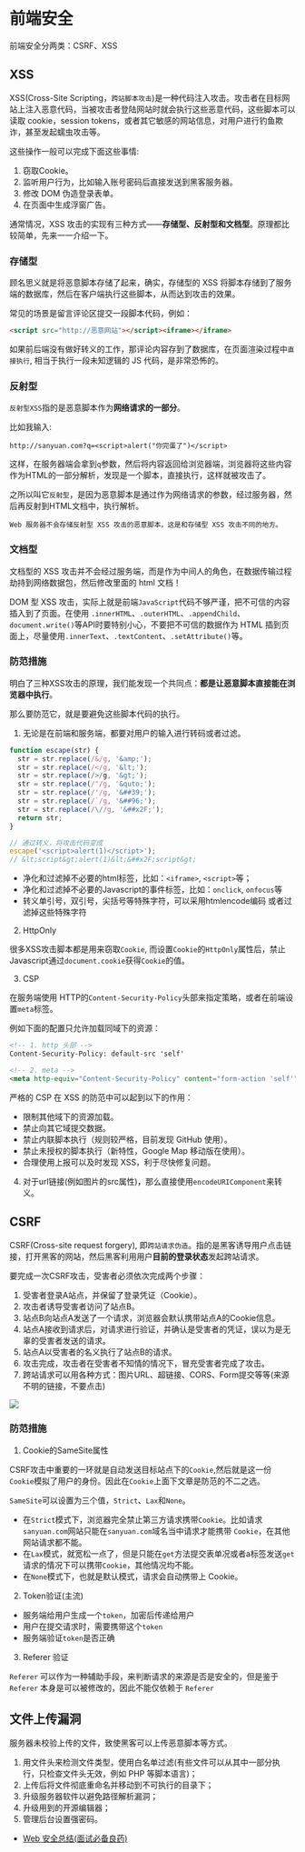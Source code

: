 # 前端安全

前端安全分两类：CSRF、XSS


## XSS 

XSS(Cross-Site Scripting，`跨站脚本攻击`)是一种代码注入攻击。攻击者在目标网站上注入恶意代码，当被攻击者登陆网站时就会执行这些恶意代码，这些脚本可以读取 cookie，session tokens，或者其它敏感的网站信息，对用户进行钓鱼欺诈，甚至发起蠕虫攻击等。

这些操作一般可以完成下面这些事情:

1. 窃取Cookie。
2. 监听用户行为，比如输入账号密码后直接发送到黑客服务器。
3. 修改 DOM 伪造登录表单。
4. 在页面中生成浮窗广告。

通常情况，XSS 攻击的实现有三种方式——**存储型、反射型和文档型**。原理都比较简单，先来一一介绍一下。

### 存储型

顾名思义就是将恶意脚本存储了起来，确实，存储型的 XSS 将脚本存储到了服务端的数据库，然后在客户端执行这些脚本，从而达到攻击的效果。

常见的场景是留言评论区提交一段脚本代码，例如：

```html
<script src="http://恶意网站"></script><iframe></iframe>
```

如果前后端没有做好转义的工作，那评论内容存到了数据库，在页面渲染过程中`直接执行`, 相当于执行一段未知逻辑的 JS 代码，是非常恐怖的。

### 反射型

`反射型XSS`指的是恶意脚本作为**网络请求的一部分**。

比如我输入:

```
http://sanyuan.com?q=<script>alert("你完蛋了")</script>
```

这样，在服务器端会拿到`q`参数，然后将内容返回给浏览器端，浏览器将这些内容作为HTML的一部分解析，发现是一个脚本，直接执行，这样就被攻击了。

之所以叫它`反射型`，是因为恶意脚本是通过作为网络请求的参数，经过服务器，然后再反射到HTML文档中，执行解析。

`Web 服务器不会存储反射型 XSS 攻击的恶意脚本，这是和存储型 XSS 攻击不同的地方。`

### 文档型

文档型的 XSS 攻击并不会经过服务端，而是作为中间人的角色，在数据传输过程劫持到网络数据包，然后修改里面的 html 文档！

DOM 型 XSS 攻击，实际上就是前端`JavaScript`代码不够严谨，把不可信的内容插入到了页面。在使用 `.innerHTML`、`.outerHTML`、`.appendChild`、`document.write()`等API时要特别小心，不要把不可信的数据作为 HTML 插到页面上，尽量使用`.innerText`、`.textContent`、`.setAttribute()`等。


### 防范措施

明白了三种XSS攻击的原理，我们能发现一个共同点：**都是让恶意脚本直接能在浏览器中执行**。

那么要防范它，就是要避免这些脚本代码的执行。

1. 无论是在前端和服务端，都要对用户的输入进行转码或者过滤。

```js
function escape(str) {
  str = str.replace(/&/g, '&amp;');
  str = str.replace(/</g, '&lt;');
  str = str.replace(/>/g, '&gt;');
  str = str.replace(/"/g, '&quto;');
  str = str.replace(/'/g, '&##39;');
  str = str.replace(/`/g, '&##96;');
  str = str.replace(/\//g, '&##x2F;');
  return str;
}

// 通过转义，将攻击代码变成
escape('<script>alert(1)</script>');
// &lt;script&gt;alert(1)&lt;&##x2F;script&gt;
```

- 净化和过滤掉不必要的html标签，比如：`<iframe>`, `<script>`等；
- 净化和过滤掉不必要的Javascript的事件标签，比如：`onclick`, `onfocus`等
- 转义单引号，双引号，尖括号等特殊字符，可以采用htmlencode编码 或者过滤掉这些特殊字符

2. HttpOnly

很多XSS攻击脚本都是用来窃取`Cookie`, 而设置`Cookie`的`HttpOnly`属性后，禁止Javascript通过`document.cookie`获得`Cookie`的值。

3. CSP

在服务端使用 HTTP的`Content-Security-Policy`头部来指定策略，或者在前端设置`meta`标签。

例如下面的配置只允许加载同域下的资源：

```html
<!-- 1. http 头部 -->
Content-Security-Policy: default-src 'self'

<!-- 2. meta -->
<meta http-equiv="Content-Security-Policy" content="form-action 'self'">
```

严格的 CSP 在 XSS 的防范中可以起到以下的作用：

- 限制其他域下的资源加载。
- 禁止向其它域提交数据。
- 禁止内联脚本执行（规则较严格，目前发现 GitHub 使用）。
- 禁止未授权的脚本执行（新特性，Google Map 移动版在使用）。
- 合理使用上报可以及时发现 XSS，利于尽快修复问题。


4. 对于url链接(例如图片的src属性)，那么直接使用`encodeURIComponent`来转义。

## CSRF

CSRF(Cross-site request forgery), 即`跨站请求伪造`。指的是黑客诱导用户点击链接，打开黑客的网站，然后黑客利用用户**目前的登录状态**发起跨站请求。

要完成一次CSRF攻击，受害者必须依次完成两个步骤：

1. 受害者登录A站点，并保留了登录凭证（Cookie）。
2. 攻击者诱导受害者访问了站点B。
3. 站点B向站点A发送了一个请求，浏览器会默认携带站点A的Cookie信息。
4. 站点A接收到请求后，对请求进行验证，并确认是受害者的凭证，误以为是无辜的受害者发送的请求。
5. 站点A以受害者的名义执行了站点B的请求。
6. 攻击完成，攻击者在受害者不知情的情况下，冒充受害者完成了攻击。
7. 跨站请求可以用各种方式：图片URL、超链接、CORS、Form提交等等(来源不明的链接，不要点击)

![](./../img/csrf.png)

### 防范措施

1. Cookie的SameSite属性

CSRF攻击中重要的一环就是自动发送目标站点下的`Cookie`,然后就是这一份`Cookie`模拟了用户的身份。因此在`Cookie`上面下文章是防范的不二之选。

`SameSite`可以设置为三个值，`Strict`、`Lax`和`None`。

- 在`Strict`模式下，浏览器完全禁止第三方请求携带`Cookie`。比如请求`sanyuan.com`网站只能在`sanyuan.com`域名当中请求才能携带 `Cookie`，在其他网站请求都不能。
- 在`Lax`模式，就宽松一点了，但是只能在`get`方法提交表单况或者a标签发送`get`请求的情况下可以携带`Cookie`，其他情况均不能。
- 在`None`模式下，也就是默认模式，请求会自动携带上 Cookie。

2. Token验证(主流)

- 服务端给用户生成一个`token`，加密后传递给用户
- 用户在提交请求时，需要携带这个`token`
- 服务端验证`token`是否正确

3. Referer 验证

`Referer` 可以作为一种辅助手段，来判断请求的来源是否是安全的，但是鉴于 `Referer` 本身是可以被修改的，因此不能仅依赖于  `Referer`


## 文件上传漏洞

服务器未校验上传的文件，致使黑客可以上传恶意脚本等方式。

1. 用文件头来检测文件类型，使用白名单过滤(有些文件可以从其中一部分执行，只检查文件头无效，例如 PHP 等脚本语言)；
2. 上传后将文件彻底重命名并移动到不可执行的目录下；
3. 升级服务器软件以避免路径解析漏洞；
4. 升级用到的开源编辑器；
5. 管理后台设置强密码。

- [Web 安全总结(面试必备良药)](https://mp.weixin.qq.com/s/rU32rVM6Q-ele01ZB3RFzg)